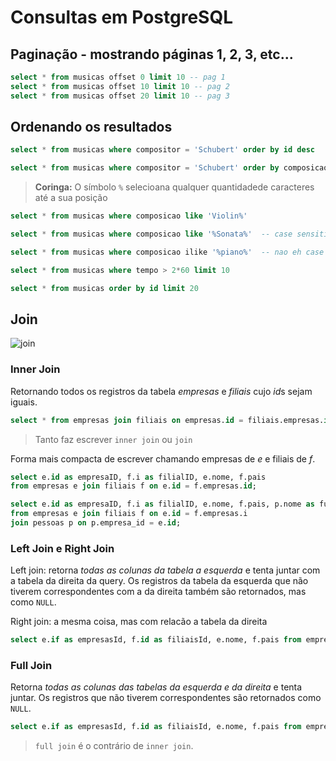 # Consultas em PostgreSQL

## Paginação - mostrando páginas 1, 2, 3, etc...
```sql
select * from musicas offset 0 limit 10 -- pag 1
select * from musicas offset 10 limit 10 -- pag 2
select * from musicas offset 20 limit 10 -- pag 3
```

## Ordenando os resultados
```sql
select * from musicas where compositor = 'Schubert' order by id desc 
```
```sql
select * from musicas where compositor = 'Schubert' order by composicao asc
```
> **Coringa:** O símbolo `%` selecioana qualquer quantidadede caracteres até a sua posição

```sql
select * from musicas where composicao like 'Violin%'
```
```sql
select * from musicas where composicao like '%Sonata%'  -- case sensitive
```
```sql
select * from musicas where composicao ilike '%piano%'  -- nao eh case sensitive
```
```sql
select * from musicas where tempo > 2*60 limit 10
```
```sql
select * from musicas order by id limit 20
```

## Join
![join](https://www.csestack.org/wp-content/uploads/2020/10/sql-table-joins.png)

### Inner Join

Retornando todos os registros da tabela *empresas*  e *filiais* cujo *id*s sejam iguais.

```sql
select * from empresas join filiais on empresas.id = filiais.empresas.id;
```
> Tanto faz escrever `inner join` ou `join`

Forma mais compacta de escrever chamando empresas de *e* e filiais de *f*.
```sql
select e.id as empresaID, f.i as filialID, e.nome, f.pais 
from empresas e join filiais f on e.id = f.empresas.id;
```

```sql
select e.id as empresaID, f.i as filialID, e.nome, f.pais, p.nome as funcionario 
from empresas e join filiais f on e.id = f.empresas.i 
join pessoas p on p.empresa_id = e.id;
```

### Left Join e Right Join
Left join: retorna *todas as colunas da tabela a esquerda* e tenta juntar com a tabela da direita da query. Os registros da tabela da esquerda que não tiverem correspondentes com a da direita também são retornados, mas como `NULL`.

Right join: a mesma coisa, mas com relacão a tabela da direita

```sql
select e.if as empresasId, f.id as filiaisId, e.nome, f.pais from empresas e left join filiais f on e.id = f.empresa_id;
```

### Full Join

Retorna *todas as colunas das tabelas da esquerda e da direita* e tenta juntar. Os registros que não tiverem correspondentes são retornados como `NULL`.
```sql
select e.if as empresasId, f.id as filiaisId, e.nome, f.pais from empresas e left join filiais f on e.id = f.empresa_id;
```

> `full join` é o contrário de `inner join`.
